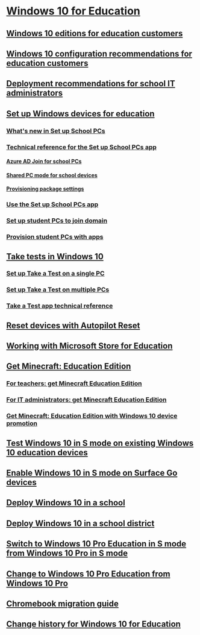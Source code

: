 # [Windows 10 for Education](index.md)
## [Windows 10 editions for education customers](windows-editions-for-education-customers.md)
## [Windows 10 configuration recommendations for education customers](configure-windows-for-education.md)
## [Deployment recommendations for school IT administrators](edu-deployment-recommendations.md)
## [Set up Windows devices for education](set-up-windows-10.md)
### [What's new in Set up School PCs](set-up-school-pcs-whats-new.md)
### [Technical reference for the Set up School PCs app](set-up-school-pcs-technical.md)
#### [Azure AD Join for school PCs](set-up-school-pcs-azure-ad-join.md)
#### [Shared PC mode for school devices](set-up-school-pcs-shared-pc-mode.md)
#### [Provisioning package settings](set-up-school-pcs-provisioning-package.md)
### [Use the Set up School PCs app](use-set-up-school-pcs-app.md)
### [Set up student PCs to join domain](set-up-students-pcs-to-join-domain.md)
### [Provision student PCs with apps](set-up-students-pcs-with-apps.md)
## [Take tests in Windows 10](take-tests-in-windows-10.md)
### [Set up Take a Test on a single PC](take-a-test-single-pc.md)
### [Set up Take a Test on multiple PCs](take-a-test-multiple-pcs.md)
### [Take a Test app technical reference](take-a-test-app-technical.md)
## [Reset devices with Autopilot Reset](autopilot-reset.md)
## [Working with Microsoft Store for Education](education-scenarios-store-for-business.md)
## [Get Minecraft: Education Edition](get-minecraft-for-education.md)
### [For teachers: get Minecraft Education Edition](teacher-get-minecraft.md)
### [For IT administrators: get Minecraft Education Edition](school-get-minecraft.md)
### [Get Minecraft: Education Edition with Windows 10 device promotion](get-minecraft-device-promotion.md)
## [Test Windows 10 in S mode on existing Windows 10 education devices](test-windows10s-for-edu.md)
## [Enable Windows 10 in S mode on Surface Go devices](enable-s-mode-on-surface-go-devices.md)
## [Deploy Windows 10 in a school](deploy-windows-10-in-a-school.md)
## [Deploy Windows 10 in a school district](deploy-windows-10-in-a-school-district.md)
## [Switch to Windows 10 Pro Education in S mode from Windows 10 Pro in S mode](s-mode-switch-to-edu.md)
## [Change to Windows 10 Pro Education from Windows 10 Pro](change-to-pro-education.md)
## [Chromebook migration guide](chromebook-migration-guide.md)
## [Change history for Windows 10 for Education](change-history-edu.md)

